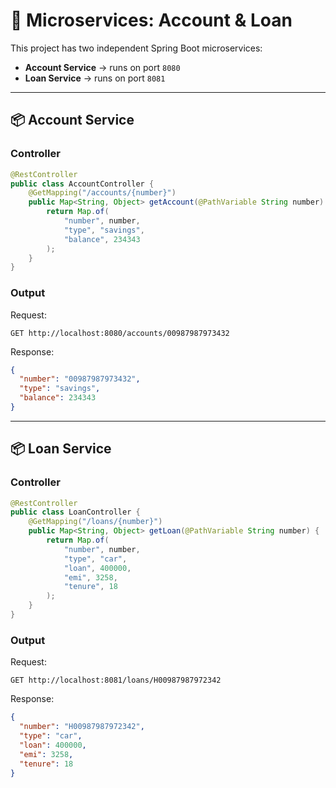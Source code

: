 
# 🏦 Microservices: Account & Loan

This project has two independent Spring Boot microservices:

- **Account Service** → runs on port `8080`
- **Loan Service** → runs on port `8081`

---

## 📦 Account Service

### Controller
```java
@RestController
public class AccountController {
    @GetMapping("/accounts/{number}")
    public Map<String, Object> getAccount(@PathVariable String number) {
        return Map.of(
            "number", number,
            "type", "savings",
            "balance", 234343
        );
    }
}
```

### Output
Request:
```
GET http://localhost:8080/accounts/00987987973432
```

Response:
```json
{
  "number": "00987987973432",
  "type": "savings",
  "balance": 234343
}
```

---

## 📦 Loan Service

### Controller
```java
@RestController
public class LoanController {
    @GetMapping("/loans/{number}")
    public Map<String, Object> getLoan(@PathVariable String number) {
        return Map.of(
            "number", number,
            "type", "car",
            "loan", 400000,
            "emi", 3258,
            "tenure", 18
        );
    }
}
```

### Output
Request:
```
GET http://localhost:8081/loans/H00987987972342
```

Response:
```json
{
  "number": "H00987987972342",
  "type": "car",
  "loan": 400000,
  "emi": 3258,
  "tenure": 18
}
```
